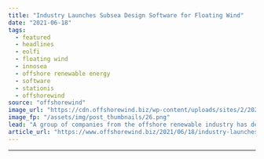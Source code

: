 ```yaml
---
title: "Industry Launches Subsea Design Software for Floating Wind"
date: "2021-06-18"
tags: 
  - featured
  - headlines
  - eolfi
  - floating wind
  - innosea
  - offshore renewable energy
  - software
  - stationis
  - offshorewind
source: "offshorewind"
image_url: "https://cdn.offshorewind.biz/wp-content/uploads/sites/2/2021/06/18132003/stationis_interface_2.png"
image_fp: "/assets/img/post_thumbnails/26.png"
lead: "A group of companies from the offshore renewable industry has developed&#160;a pre-engineering design software"
article_url: "https://www.offshorewind.biz/2021/06/18/industry-launches-subsea-design-software-for-floating-wind/"
---
```


---
